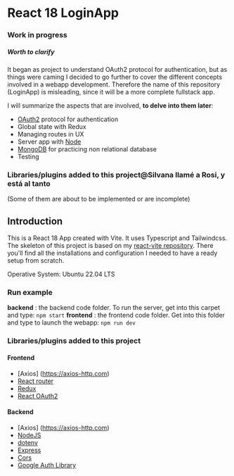 # React 18 LoginApp

### Work in progress

##### Worth to clarify

It began as project to understand OAuth2 protocol for authentication, but as things were caming I decided to go further to cover the different concepts involved in a webapp development.
Therefore the name of this repository (LoginApp) is misleading, since it will be a more complete fullstack app.

I will summarize the aspects that are involved, **to delve into them later**:

- [OAuth2](https://oauth.net/2/) protocol for authentication
- Global state with Redux
- Managing routes in UX
- Server app with [Node](https://nodejs.org/)
- [MongoDB](https://www.mongodb.com/) for practicing non relational database
- Testing

### Libraries/plugins added to this project@Silvana llamé a Rosi, y está al tanto

(Some of them are about to be implemented or are incomplete)

## Introduction

This is a React 18 App created with Vite. It uses Typescript and Tailwindcss. The skeleton of this project is based on my [react-vite repository](https://github.com/rossanag/react-vite). There you'll find all the installations and configuration I needed to have a ready setup from scratch.

Operative System: Ubuntu 22.04 LTS

### Run example

**backend**  : the backend code folder. To run the server, get into this carpet and type: `npm start`
**frontend** : the frontend code folder. Get into this folder and type to launch the webapp: `npm run dev`

### Libraries/plugins added to this project

#### Frontend

- [Axios] (https://axios-http.com)
- [React router](https://reactrouter.com/en/main)
- [Redux](https://react-redux.js.org/)
- [React OAuth2](https://www.npmjs.com/package/@react-oauth/google)

#### Backend

- [Axios] (https://axios-http.com)
- [NodeJS](https://nodejs.org)
- [dotenv](https://www.npmjs.com/package/dotenv)
- [Express](https://expressjs.com)
- [Cors](https://expressjs.com/en/resources/middleware/cors.html)
- [Google Auth Library](https://www.npmjs.com/package/google-auth-library)
